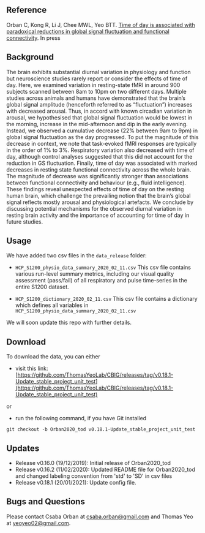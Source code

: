 ## Reference

Orban C, Kong R, Li J, Chee MWL, Yeo BTT. [Time of day is associated with paradoxical reductions in global signal fluctuation and functional connectivity](https://doi.org/10.1101/653899). In press

## Background

The brain exhibits substantial diurnal variation in physiology and function but neuroscience studies rarely report or consider the effects of time of day. Here, we examined variation in resting-state fMRI in around 900 subjects scanned between 8am to 10pm on two different days. Multiple studies across animals and humans have demonstrated that the brain’s global signal amplitude (henceforth referred to as “fluctuation”) increases with decreased arousal. Thus, in accord with known circadian variation in arousal, we hypothesised that global signal fluctuation would be lowest in the morning, increase in the mid-afternoon and dip in the early evening. Instead, we observed a cumulative decrease (22% between 9am to 9pm) in global signal fluctuation as the day progressed. To put the magnitude of this decrease in context, we note that task-evoked fMRI responses are typically in the order of 1% to 3%. Respiratory variation also decreased with time of day, although control analyses suggested that this did not account for the reduction in GS fluctuation. Finally, time of day was associated with marked decreases in resting state functional connectivity across the whole brain. The magnitude of decrease was significantly stronger than associations between functional connectivity and behaviour (e.g., fluid intelligence). These findings reveal unexpected effects of time of day on the resting human brain, which challenge the prevailing notion that the brain’s global signal reflects mostly arousal and physiological artefacts. We conclude by discussing potential mechanisms for the observed diurnal variation in resting brain activity and the importance of accounting for time of day in future studies.

## Usage

We have added two csv files in the `data_release` folder:
+ `HCP_S1200_physio_data_summary_2020_02_11.csv` 
This csv file contains various run-level summary metrics, including our visual quality assessment (pass/fail) of all respiratory and pulse time-series in the entire S1200 dataset.

+ `HCP_S1200_dictionary_2020_02_11.csv`
This csv file contains a dictionary which defines all variables in `HCP_S1200_physio_data_summary_2020_02_11.csv`

We will soon update this repo with further details.

## Download

To download the data, you can either

+ visit this link: [https://github.com/ThomasYeoLab/CBIG/releases/tag/v0.18.1-Update_stable_project_unit_test](https://github.com/ThomasYeoLab/CBIG/releases/tag/v0.18.1-Update_stable_project_unit_test)

or

+ run the following command, if you have Git installed

```
git checkout -b Orban2020_tod v0.18.1-Update_stable_project_unit_test
```

## Updates

+ Release v0.16.0 (19/12/2019): Initial release of Orban2020_tod
+ Release v0.16.2 (11/02/2020): Updated README file for Orban2020_tod and changed labeling convention from 'std' to 'SD' in csv files
+ Release v0.18.1 (20/01/2021): Update config file.

## Bugs and Questions

Please contact Csaba Orban at csaba.orban@gmail.com and Thomas Yeo at yeoyeo02@gmail.com.
